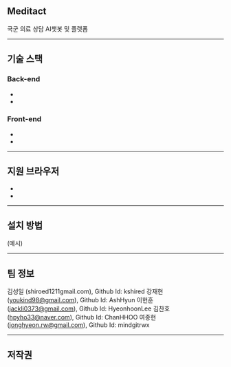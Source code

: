 ## Meditact

국군 의료 상담 AI챗봇 및 플랫폼

---

## 기술 스택

### Back-end
 - 
 - 
 
### Front-end
 - 
 - 
 
---

## 지원 브라우저

 -  
 - 
 
 
---

## 설치 방법

(예시)

---

## 팀 정보

김성일 (shiroed1211gmail.com), Github Id: kshired
강재현 (youkind98@gmail.com), Github Id: AshHyun
이현훈 (jackli0373@gmail.com), Github Id: HyeonhoonLee
김찬호 (hpyho33@naver.com), Github Id: ChanHHOO
여종현 (jonghyeon.rw@gmail.com), Github Id: mindgitrwx

---

## 저작권
